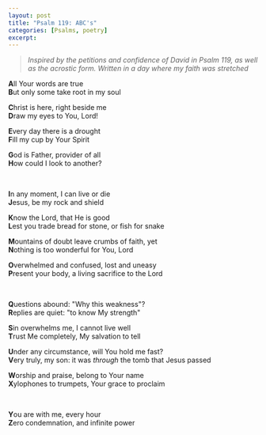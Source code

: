 ```yaml
---
layout: post
title: "Psalm 119: ABC's"
categories: [Psalms, poetry]
excerpt: 
---
```




> *Inspired by the petitions and confidence of David in Psalm 119, as well as the acrostic form.*
> *Written in a day where my faith was stretched*



**A**ll Your words are true  
**B**ut only some take root in my soul

**C**hrist is here, right beside me  
**D**raw my eyes to You, Lord!

**E**very day there is a drought  
**F**ill my cup by Your Spirit

**G**od is Father, provider of all  
**H**ow could I look to another?

<br>

**I**n any moment, I can live or die  
**J**esus, be my rock and shield

**K**now the Lord, that He is good  
**L**est you trade bread for stone, or fish for snake

**M**ountains of doubt leave crumbs of faith, yet  
**N**othing is too wonderful for You, Lord

**O**verwhelmed and confused, lost and uneasy  
**P**resent your body, a living sacrifice to the Lord

<br>

**Q**uestions abound: "Why this weakness"?  
**R**eplies are quiet: "to know My strength"

**S**in overwhelms me, I cannot live well  
**T**rust Me completely, My salvation to tell

**U**nder any circumstance, will You hold me fast?  
**V**ery truly, my son: it was *through* the tomb that Jesus passed

**W**orship and praise, belong to Your name  
**X**ylophones to trumpets, Your grace to proclaim

<br>

**Y**ou are with me, every hour  
**Z**ero condemnation, and infinite power



